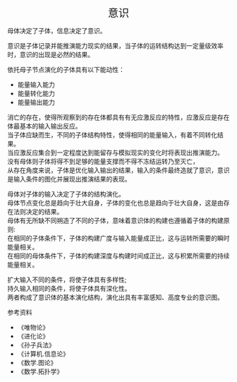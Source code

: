 <center><font size=5>意识</font></center>

母体决定了子体，信息决定了意识。<br/>

意识是子体记录并能推演能力现实的结果，当子体的运转结构达到一定量级效率时，意识的出现是必然的结果。<br/>

依托母子节点演化的子体具有以下能动性：
* 能量输入能力
* 能量转化能力
* 能量输出能力

消亡的存在，使得所观察到的存在体都具有有无应激反应的特性，应激反应是存在体最基本的输入输出反应。<br/>
当子体应缺而生，不同的子体结构特性，使得相同的能量输入，有着不同转化结果。<br/>
当应激反应集合到一定程度达到能留存与模拟现实的变化时将表现出推演能力。<br/>
没有母体则子体将得不到足够的能量支撑而不得不冻结运转乃至灭亡，<br/>
从存在角度来说，子体是优化输入输出的结果，输入的条件最终造就了意识，意识是输入条件的图化并展现出推演结果的表现。<br/>

母体对子体的输入决定了子体的结构演化。<br/>
母体节点变化总是趋向于壮大自身，子体的变化也总是趋向于壮大自身，这是由存在法则决定的结果。<br/>
母体有无所缺不同朔造了不同的子体，意味着意识体的构建也遵循着子体的构建原则:<br/>
在相同的子体条件下，子体的构建广度与输入能量成正比，这与运转所需要的瞬时能量相关。<br/>
在相同的母体条件下，子体的构建深度与构建时间成正比，这与积累所需要的持续能量相关。<br/>

扩大输入不同的条件，将使子体具有多样性;<br/>
持久输入相同的条件，将使子体具有深化性。<br/>
两者构成了意识体的基本演化结构，演化出具有丰富感知、高度专业的意识图。<br/>

参考资料
* 《唯物论》
* 《进化论》
* 《孙子兵法》
* 《计算机.信息论》
* 《数学.图论》
* 《数学.拓扑学》

